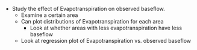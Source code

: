 - Study the effect of Evapotranspiration on observed baseflow. 
  - Examine a certain area
  - Can plot distributions of Evapotranspiration for each area
    - Look at whether areas with less evapotranspiration have less baseflow
  - Look at regression plot of Evapotranspiration vs. observed baseflow